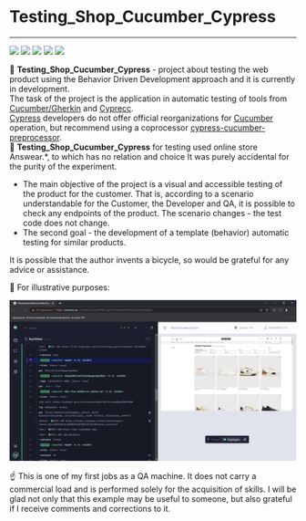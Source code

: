 # Testing_Shop_Cucumber_Cypress
___

<!-- ![GitHub package.json version](https://img.shields.io/github/package-json/v/Horobird/Testing_Shop_Cucumber_Cypress?color=yellow&label=Testing_Shop_Cucumber_Cypress&logo=logo&style=flat-square)  -->
[<img src="https://img.shields.io/badge/JavaScript-0000FF?style=flat-square&logo=Javascript&logoColor=FFFF00"/>](https://en.wikipedia.org/wiki/JavaScript) [<img src="https://img.shields.io/badge/Node v19.8.1-7B68EE?style=flat-square&logo=Node .js&logoColor=00FF00"/>](https://nodejs.org/en)  [<img src="https://img.shields.io/badge/Cucumber/gherkin v9.5.1-48D1C?style=flat-square&logo=cucumber&logoColor=FFFF00"/>](https://cucumber.io/)  [<img src="https://img.shields.io/badge/cypress_cucumber_preprocessor v17.2.0-D2691E?style=flat-square&logo=cypress-cucumber-preprocessor&logoColor=FFA500" />](https://github.com/badeball/cypress-cucumber-preprocessor) [<img src="https://img.shields.io/badge/Cypress v12.14.0-8B008B?style=flat-square&logo=Cypress&logoColor=FFA500"/>](https://docs.cypress.io/guides/overview/why-cypress)

 :small_orange_diamond: **Testing_Shop_Cucumber_Cypress** - project about testing the web product using the Behavior Driven Development approach and it is currently in development.\
The task of the project is the application in automatic testing of tools from [Cucumber/Gherkin](https://cucumber.io/) and [Cyprecc](https://docs.cypress.io/guides/overview/why-cypress).\
[Cypress](https://docs.cypress.io/guides/overview/why-cypress) developers do not offer official reorganizations for [Cucumber](https://cucumber.io/) operation, but recommend using a coprocessor 
[cypress-cucumber-preprocessor](https://github.com/badeball/cypress-cucumber-preprocessor).        
 :small_orange_diamond: **Testing_Shop_Cucumber_Cypress** for testing used online store Answear.*, to which has no relation and choice 
It was purely accidental for the purity of the experiment.
+ The main objective of the project is a visual and accessible testing of the product for the customer. That is, according to a scenario understandable for the Customer, the Developer and QA, it is possible to check any endpoints of the product. The scenario changes - the test code does not change.
+ The second goal - the development of a template (behavior) automatic testing for similar products. 

It is possible that the author invents a bicycle, so would be grateful for any advice or assistance.

 :small_orange_diamond: For illustrative purposes:                   

[![Alt text](image.png)](https://youtu.be/5LHoWFp18Jc)   

 :point_up: This is one of my first jobs as a QA machine. It does not carry a commercial load and is performed solely for the acquisition of skills. I will be glad not only that this example may be useful to someone, but also grateful if I receive comments and corrections to it.
